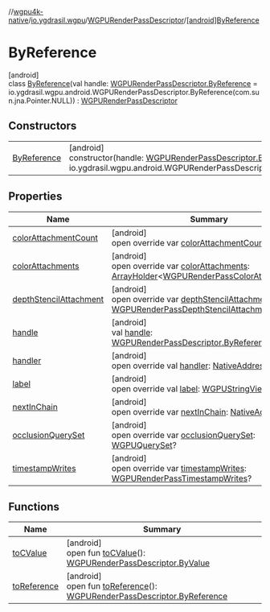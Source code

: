 //[wgpu4k-native](../../../../index.md)/[io.ygdrasil.wgpu](../../index.md)/[WGPURenderPassDescriptor](../index.md)/[[android]ByReference](index.md)

# ByReference

[android]\
class [ByReference](index.md)(val handle: [WGPURenderPassDescriptor.ByReference](../../../io.ygdrasil.wgpu.android/-w-g-p-u-render-pass-descriptor/-by-reference/index.md) = io.ygdrasil.wgpu.android.WGPURenderPassDescriptor.ByReference(com.sun.jna.Pointer.NULL)) : [WGPURenderPassDescriptor](../index.md)

## Constructors

| | |
|---|---|
| [ByReference](-by-reference.md) | [android]<br>constructor(handle: [WGPURenderPassDescriptor.ByReference](../../../io.ygdrasil.wgpu.android/-w-g-p-u-render-pass-descriptor/-by-reference/index.md) = io.ygdrasil.wgpu.android.WGPURenderPassDescriptor.ByReference(com.sun.jna.Pointer.NULL)) |

## Properties

| Name | Summary |
|---|---|
| [colorAttachmentCount](color-attachment-count.md) | [android]<br>open override var [colorAttachmentCount](color-attachment-count.md): [ULong](https://kotlinlang.org/api/core/kotlin-stdlib/kotlin/-u-long/index.html) |
| [colorAttachments](color-attachments.md) | [android]<br>open override var [colorAttachments](color-attachments.md): [ArrayHolder](../../../ffi/-array-holder/index.md)&lt;[WGPURenderPassColorAttachment](../../-w-g-p-u-render-pass-color-attachment/index.md)&gt;? |
| [depthStencilAttachment](depth-stencil-attachment.md) | [android]<br>open override var [depthStencilAttachment](depth-stencil-attachment.md): [WGPURenderPassDepthStencilAttachment](../../-w-g-p-u-render-pass-depth-stencil-attachment/index.md)? |
| [handle](handle.md) | [android]<br>val [handle](handle.md): [WGPURenderPassDescriptor.ByReference](../../../io.ygdrasil.wgpu.android/-w-g-p-u-render-pass-descriptor/-by-reference/index.md) |
| [handler](handler.md) | [android]<br>open override val [handler](handler.md): [NativeAddress](../../../ffi/-native-address/index.md) |
| [label](label.md) | [android]<br>open override val [label](label.md): [WGPUStringView](../../-w-g-p-u-string-view/index.md) |
| [nextInChain](next-in-chain.md) | [android]<br>open override var [nextInChain](next-in-chain.md): [NativeAddress](../../../ffi/-native-address/index.md)? |
| [occlusionQuerySet](occlusion-query-set.md) | [android]<br>open override var [occlusionQuerySet](occlusion-query-set.md): [WGPUQuerySet](../../-w-g-p-u-query-set/index.md)? |
| [timestampWrites](timestamp-writes.md) | [android]<br>open override var [timestampWrites](timestamp-writes.md): [WGPURenderPassTimestampWrites](../../-w-g-p-u-render-pass-timestamp-writes/index.md)? |

## Functions

| Name | Summary |
|---|---|
| [toCValue](../[android]to-c-value.md) | [android]<br>open fun [toCValue](../[android]to-c-value.md)(): [WGPURenderPassDescriptor.ByValue](../../../io.ygdrasil.wgpu.android/-w-g-p-u-render-pass-descriptor/-by-value/index.md) |
| [toReference](../to-reference.md) | [android]<br>open fun [toReference](../to-reference.md)(): [WGPURenderPassDescriptor.ByReference](../../../io.ygdrasil.wgpu.android/-w-g-p-u-render-pass-descriptor/-by-reference/index.md) |
